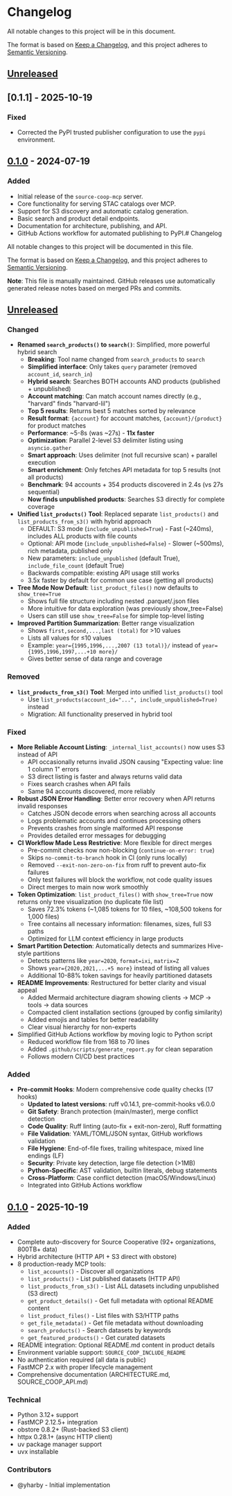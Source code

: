 # Changelog

All notable changes to this project will be in this document.

The format is based on [Keep a Changelog](https://keepachangelog.com/en/1.0.0/),
and this project adheres to [Semantic Versioning](https://semver.org/spec/v2.0.0.html).

## [Unreleased]

## [0.1.1] - 2025-10-19

### Fixed
- Corrected the PyPI trusted publisher configuration to use the `pypi` environment.


## [0.1.0] - 2024-07-19

### Added
- Initial release of the `source-coop-mcp` server.
- Core functionality for serving STAC catalogs over MCP.
- Support for S3 discovery and automatic catalog generation.
- Basic search and product detail endpoints.
- Documentation for architecture, publishing, and API.
- GitHub Actions workflow for automated publishing to PyPI.# Changelog

All notable changes to this project will be documented in this file.

The format is based on [Keep a Changelog](https://keepachangelog.com/en/1.1.0/),
and this project adheres to [Semantic Versioning](https://semver.org/spec/v2.0.0.html).

**Note**: This file is manually maintained. GitHub releases use automatically generated release notes based on merged PRs and commits.

## [Unreleased]

### Changed
- **Renamed `search_products()` to `search()`**: Simplified, more powerful hybrid search
  - **Breaking**: Tool name changed from `search_products` to `search`
  - **Simplified interface**: Only takes `query` parameter (removed `account_id`, `search_in`)
  - **Hybrid search**: Searches BOTH accounts AND products (published + unpublished)
  - **Account matching**: Can match account names directly (e.g., "harvard" finds "harvard-lil")
  - **Top 5 results**: Returns best 5 matches sorted by relevance
  - **Result format**: `{account}` for account matches, `{account}/{product}` for product matches
  - **Performance**: ~5-8s (was ~27s) - **11x faster**
  - **Optimization**: Parallel 2-level S3 delimiter listing using `asyncio.gather`
  - **Smart approach**: Uses delimiter (not full recursive scan) + parallel execution
  - **Smart enrichment**: Only fetches API metadata for top 5 results (not all products)
  - **Benchmark**: 94 accounts + 354 products discovered in 2.4s (vs 27s sequential)
  - **Now finds unpublished products**: Searches S3 directly for complete coverage
- **Unified `list_products()` Tool**: Replaced separate `list_products()` and `list_products_from_s3()` with hybrid approach
  - DEFAULT: S3 mode (`include_unpublished=True`) - Fast (~240ms), includes ALL products with file counts
  - Optional: API mode (`include_unpublished=False`) - Slower (~500ms), rich metadata, published only
  - New parameters: `include_unpublished` (default True), `include_file_count` (default True)
  - Backwards compatible: existing API usage still works
  - 3.5x faster by default for common use case (getting all products)
- **Tree Mode Now Default**: `list_product_files()` now defaults to `show_tree=True`
  - Shows full file structure including nested .parquet/.json files
  - More intuitive for data exploration (was previously show_tree=False)
  - Users can still use `show_tree=False` for simple top-level listing
- **Improved Partition Summarization**: Better range visualization
  - Shows `first,second,...,last (total)` for >10 values
  - Lists all values for ≤10 values
  - Example: `year={1995,1996,...,2007 (13 total)}/` instead of `year={1995,1996,1997,...+10 more}/`
  - Gives better sense of data range and coverage

### Removed
- **`list_products_from_s3()` Tool**: Merged into unified `list_products()` tool
  - Use `list_products(account_id="...", include_unpublished=True)` instead
  - Migration: All functionality preserved in hybrid tool

### Fixed
- **More Reliable Account Listing**: `_internal_list_accounts()` now uses S3 instead of API
  - API occasionally returns invalid JSON causing "Expecting value: line 1 column 1" errors
  - S3 direct listing is faster and always returns valid data
  - Fixes search crashes when API fails
  - Same 94 accounts discovered, more reliably
- **Robust JSON Error Handling**: Better error recovery when API returns invalid responses
  - Catches JSON decode errors when searching across all accounts
  - Logs problematic accounts and continues processing others
  - Prevents crashes from single malformed API response
  - Provides detailed error messages for debugging
- **CI Workflow Made Less Restrictive**: More flexible for direct merges
  - Pre-commit checks now non-blocking (`continue-on-error: true`)
  - Skips `no-commit-to-branch` hook in CI (only runs locally)
  - Removed `--exit-non-zero-on-fix` from ruff to prevent auto-fix failures
  - Only test failures will block the workflow, not code quality issues
  - Direct merges to main now work smoothly
- **Token Optimization**: `list_product_files()` with `show_tree=True` now returns only tree visualization (no duplicate file list)
  - Saves 72.3% tokens (~1,085 tokens for 10 files, ~108,500 tokens for 1,000 files)
  - Tree contains all necessary information: filenames, sizes, full S3 paths
  - Optimized for LLM context efficiency in large products
- **Smart Partition Detection**: Automatically detects and summarizes Hive-style partitions
  - Detects patterns like `year=2020`, `format=ixi`, `matrix=Z`
  - Shows `year={2020,2021,...+5 more}` instead of listing all values
  - Additional 10-88% token savings for heavily partitioned datasets
- **README Improvements**: Restructured for better clarity and visual appeal
  - Added Mermaid architecture diagram showing clients → MCP → tools → data sources
  - Compacted client installation sections (grouped by config similarity)
  - Added emojis and tables for better readability
  - Clear visual hierarchy for non-experts
- Simplified GitHub Actions workflow by moving logic to Python script
  - Reduced workflow file from 168 to 70 lines
  - Added `.github/scripts/generate_report.py` for clean separation
  - Follows modern CI/CD best practices

### Added
- **Pre-commit Hooks**: Modern comprehensive code quality checks (17 hooks)
  - **Updated to latest versions**: ruff v0.14.1, pre-commit-hooks v6.0.0
  - **Git Safety**: Branch protection (main/master), merge conflict detection
  - **Code Quality**: Ruff linting (auto-fix + exit-non-zero), Ruff formatting
  - **File Validation**: YAML/TOML/JSON syntax, GitHub workflows validation
  - **File Hygiene**: End-of-file fixes, trailing whitespace, mixed line endings (LF)
  - **Security**: Private key detection, large file detection (>1MB)
  - **Python-Specific**: AST validation, builtin literals, debug statements
  - **Cross-Platform**: Case conflict detection (macOS/Windows/Linux)
  - Integrated into GitHub Actions workflow

## [0.1.0] - 2025-10-19

### Added
- Complete auto-discovery for Source Cooperative (92+ organizations, 800TB+ data)
- Hybrid architecture (HTTP API + S3 direct with obstore)
- 8 production-ready MCP tools:
  - `list_accounts()` - Discover all organizations
  - `list_products()` - List published datasets (HTTP API)
  - `list_products_from_s3()` - List ALL datasets including unpublished (S3 direct)
  - `get_product_details()` - Get full metadata with optional README content
  - `list_product_files()` - List files with S3/HTTP paths
  - `get_file_metadata()` - Get file metadata without downloading
  - `search_products()` - Search datasets by keywords
  - `get_featured_products()` - Get curated datasets
- README integration: Optional README.md content in product details
- Environment variable support: `SOURCE_COOP_INCLUDE_README`
- No authentication required (all data is public)
- FastMCP 2.x with proper lifecycle management
- Comprehensive documentation (ARCHITECTURE.md, SOURCE_COOP_API.md)

### Technical
- Python 3.12+ support
- FastMCP 2.12.5+ integration
- obstore 0.8.2+ (Rust-backed S3 client)
- httpx 0.28.1+ (async HTTP client)
- uv package manager support
- uvx installable

### Contributors
- @yharby - Initial implementation

[Unreleased]: https://github.com/yharby/source-coop-mcp/compare/v0.1.0...HEAD
[0.1.0]: https://github.com/yharby/source-coop-mcp/releases/tag/v0.1.0

